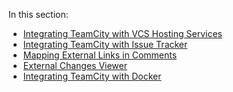 [//]: # (title: Integrating TeamCity with Other Tools)
[//]: # (auxiliary-id: Integrating TeamCity with Other Tools)

In this section:


* [Integrating TeamCity with VCS Hosting Services](integrating-teamcity-with-vcs-hosting-services.md)
* [Integrating TeamCity with Issue Tracker](integrating-teamcity-with-issue-tracker.md)
* [Mapping External Links in Comments](mapping-external-links-in-comments.md)
* [External Changes Viewer](external-changes-viewer.md)
* [Integrating TeamCity with Docker](integrating-teamcity-with-docker.md)


